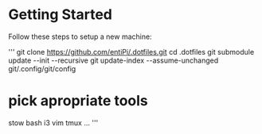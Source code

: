# Getting Started

Follow these steps to setup a new machine:

'''
git clone https://github.com/entiPi/.dotfiles.git
cd .dotfiles
git submodule update --init --recursive
git update-index --assume-unchanged git/.config/git/config

# pick apropriate tools
stow bash i3 vim tmux ...
'''
